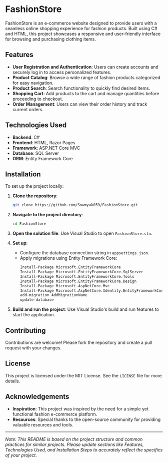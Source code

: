 # FashionStore

FashionStore is an e-commerce website designed to provide users with a seamless online shopping experience for fashion products. Built using C# and HTML, this project showcases a responsive and user-friendly interface for browsing and purchasing clothing items.

## Features

- **User Registration and Authentication**: Users can create accounts and securely log in to access personalized features.
- **Product Catalog**: Browse a wide range of fashion products categorized for easy navigation.
- **Product Search**: Search functionality to quickly find desired items.
- **Shopping Cart**: Add products to the cart and manage quantities before proceeding to checkout.
- **Order Management**: Users can view their order history and track current orders.

## Technologies Used

- **Backend**: C#
- **Frontend**: HTML, Razor Pages
- **Framework**: ASP.NET Core MVC
- **Database**: SQL Server
- **ORM**: Entity Framework Core

## Installation

To set up the project locally:

1. **Clone the repository**:

   ```bash
   git clone https://github.com/Sowmyak059/FashionStore.git
   ```

2. **Navigate to the project directory**:

   ```bash
   cd FashionStore
   ```

3. **Open the solution file**: Use Visual Studio to open `FashionStore.sln`.

4. **Set up**:
   - Configure the database connection string in `appsettings.json`.
   - Apply migrations using Entity Framework Core:
     ```bash
     Install-Package Microsoft.EntityFrameworkCore
     Install-Package Microsoft.EntityFrameworkCore.SqlServer
     Install-Package Microsoft.EntityFrameworkCore.Tools
     Install-Package Microsoft.EntityFrameworkCore.Design
     Install-Package Microsoft.AspNetCore.Mvc
     Install-Package Microsoft.AspNetCore.Identity.EntityFrameworkCore
     add-migration AddMigrationName
     update-database
     ```

5. **Build and run the project**: Use Visual Studio's build and run features to start the application.

## Contributing

Contributions are welcome! Please fork the repository and create a pull request with your changes.

## License

This project is licensed under the MIT License. See the `LICENSE` file for more details.

## Acknowledgements

- **Inspiration**: This project was inspired by the need for a simple yet functional fashion e-commerce platform.
- **Resources**: Special thanks to the open-source community for providing valuable resources and tools.

---

*Note: This README is based on the project structure and common practices for similar projects. Please update sections like Features, Technologies Used, and Installation Steps to accurately reflect the specifics of your project.*
